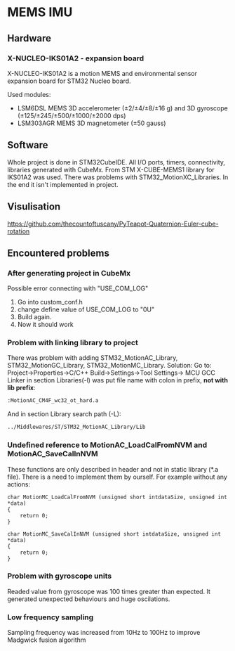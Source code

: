 # MEMS IMU

## Hardware
### X-NUCLEO-IKS01A2 - expansion board

X-NUCLEO-IKS01A2 is a motion MEMS and environmental sensor expansion board for STM32 Nucleo board. 

Used modules:
- LSM6DSL MEMS 3D accelerometer (±2/±4/±8/±16 g) and 3D gyroscope (±125/±245/±500/±1000/±2000 dps)
- LSM303AGR MEMS 3D magnetometer (±50 gauss)

## Software
Whole project is done in STM32CubeIDE. All I/O ports, timers, connectivity, libraries generated with CubeMx.
From STM X-CUBE-MEMS1 library for IKS01A2 was used.
There was problems with STM32_MotionXC_Libraries. In the end it isn't implemented in project.

## Visulisation 

https://github.com/thecountoftuscany/PyTeapot-Quaternion-Euler-cube-rotation


## Encountered problems
### After generating project in CubeMx
Possible error connecting with "USE_COM_LOG"
1. Go into custom_conf.h
2. change define value of USE_COM_LOG to "0U"
3. Build again.
4. Now it should work

### Problem with linking library to project
There was problem with adding STM32_MotionAC_Library, STM32_MotionGC_Library, STM32_MotionMC_Library. Solution:
Go to: Project->Properties->C/C++ Build->Settings->Tool Settings-> MCU GCC Linker in section Libraries(-l) was put file name with colon in prefix, **not with lib prefix**:
```xml
:MotionAC_CM4F_wc32_ot_hard.a
```
And in section Library search path (-L):
```xml
../Middlewares/ST/STM32_MotionAC_Library/Lib
```


### Undefined reference to MotionAC_LoadCalFromNVM and MotionAC_SaveCalInNVM

These functions are only described in header and not in static library (*.a file). There is a need to implement them by ourself. For example without any actions:
```cpp=
char MotionMC_LoadCalFromNVM (unsigned short intdataSize, unsigned int *data)
{
	return 0;
}

char MotionMC_SaveCalInNVM (unsigned short intdataSize, unsigned int *data)
{
	return 0;
}
```

### Problem with gyroscope units
Readed value from gyroscope was 100 times greater than expected. It generated unexpected behaviours and huge oscilations.

### Low frequency sampling
Sampling frequency was increased from 10Hz to 100Hz to improve Madgwick fusion algorithm

